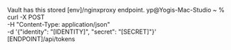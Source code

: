 Vault has this stored [env]/nginxproxy endpoint.
yp@Yogis-Mac-Studio ~ % curl -X POST \
 -H "Content-Type: application/json" \
 -d '{"identity": "[IDENTITY]", "secret": "[SECRET]"}' \
 [ENDPOINT]/api/tokens
